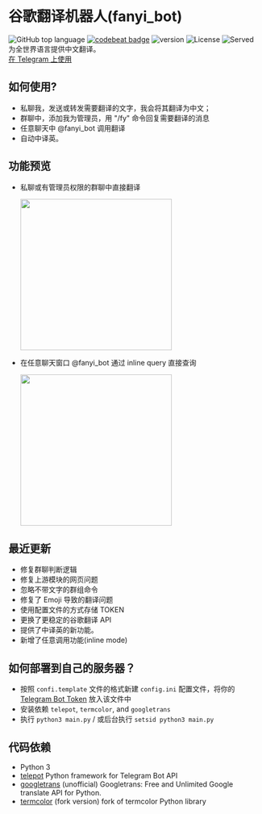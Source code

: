 # 谷歌翻译机器人(fanyi_bot)

![GitHub top language](https://img.shields.io/github/languages/top/reycn/fanyi_bot)
[![codebeat badge](https://codebeat.co/badges/660fd5c4-7218-4408-b57a-94877e55ffdb)](https://codebeat.co/projects/github-com-reycn-fanyi_bot-master) ![version](https://img.shields.io/badge/version-2.1-red) ![License](https://img.shields.io/badge/license-MIT-000000.svg) ![Served](https://img.shields.io/badge/dynamic/json?color=27ae60&label=served&query=%24%5B0%5D.points%5B0%5D.value&suffix=%20times&url=https%3A%2F%2Fwww.stathat.com%2Fx%2FTBKGENBCfgrMmHY4GCpo%2Fdata%2FYTlb%3Fsummary%3D10y10y)  
为全世界语言提供中文翻译。  
[在 Telegram 上使用](https://t.me/fanyi_bot)

## 如何使用?

- 私聊我，发送或转发需要翻译的文字，我会将其翻译为中文；
- 群聊中，添加我为管理员，用 "/fy" 命令回复需要翻译的消息
- 任意聊天中 @fanyi_bot 调用翻译
- 自动中译英。

## 功能预览

- 私聊或有管理员权限的群聊中直接翻译

  <img src="https://github.com/reycn/fanyi_bot/blob/master/src/chat.jpg?raw=true" width="300"></img>

- 在任意聊天窗口 @fanyi_bot 通过 inline query 直接查询

  <img src="https://github.com/reycn/fanyi_bot/blob/master/src/inline.jpg?raw=true" width="300"></img>

## 最近更新

- 修复群聊判断逻辑
- 修复上游模块的网页问题
- 忽略不带文字的群组命令
- 修复了 Emoji 导致的翻译问题
- 使用配置文件的方式存储 TOKEN
- 更换了更稳定的谷歌翻译 API
- 提供了中译英的新功能。
- 新增了任意调用功能(inline mode)

## 如何部署到自己的服务器？

- 按照 `confi.template` 文件的格式新建 `config.ini` 配置文件，将你的 [Telegram Bot Token](https://core.telegram.org/bots#6-botfather) 放入该文件中
- 安装依赖 `telepot`, `termcolor`, and `googletrans`
- 执行 `python3 main.py` / 或后台执行 `setsid python3 main.py`

## 代码依赖

- Python 3
- [telepot](https://github.com/nickoala/telepot) Python framework for Telegram Bot API
- [googletrans](https://github.com/ssut/py-googletrans) (unofficial) Googletrans: Free and Unlimited Google translate API for Python.
- [termcolor](https://github.com/hfeeki/termcolor) (fork version) fork of termcolor Python library
